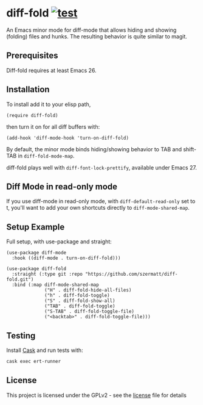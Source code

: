 # diff-fold  [![test](https://github.com/szermatt/diff-fold/workflows/test/badge.svg)](https://github.com/szermatt/diff-fold/actions)

An Emacs minor mode for diff-mode that allows hiding and showing
(folding) files and hunks. The resulting behavior is quite similar to
magit.

## Prerequisites

Diff-fold requires at least Emacs 26.

## Installation

To install add it to your elisp path,
```
(require diff-fold)
```
then turn it on for all diff buffers with:
```
(add-hook 'diff-mode-hook 'turn-on-diff-fold)
```

By default, the minor mode binds hiding/showing behavior to TAB
and shift-TAB in `diff-fold-mode-map`.

diff-fold plays well with `diff-font-lock-prettify`, available under
Emacs 27.

## Diff Mode in read-only mode

If you use diff-mode in read-only mode, with `diff-default-read-only`
set to t, you'll want to add your own shortcuts directly to
`diff-mode-shared-map`.

## Setup Example

Full setup, with use-package and straight:

```elisp
(use-package diff-mode
  :hook ((diff-mode . turn-on-diff-fold)))

(use-package diff-fold
  :straight (:type git :repo "https://github.com/szermatt/diff-fold.git")
  :bind (:map diff-mode-shared-map
              ("H" . diff-fold-hide-all-files)
              ("h" . diff-fold-toggle)
              ("S" . diff-fold-show-all)
              ("TAB" . diff-fold-toggle)
              ("S-TAB" . diff-fold-toggle-file)
              ("<backtab>" . diff-fold-toggle-file)))
```

## Testing

Install [Cask](https://github.com/cask/cask) and run tests with:

```sh
cask exec ert-runner
```

## License

This project is licensed under the GPLv2 - see the [license](license) file for details
